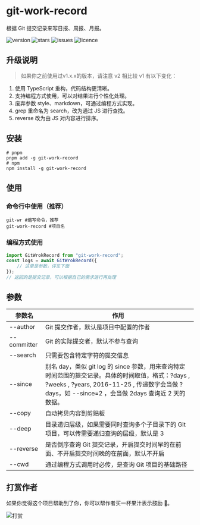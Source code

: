 # git-work-record

根据 Git 提交记录来写日报、周报、月报。

<div>
  <img src="https://img.shields.io/npm/v/git-work-record?style=for-the-badge" alt="version">
  <img src="https://img.shields.io/github/stars/iamxiyang/git-work-record?style=for-the-badge" alt="stars">
  <img src="https://img.shields.io/github/issues/iamxiyang/git-work-record?style=for-the-badge" alt="issues">
  <img src="https://img.shields.io/npm/l/git-work-record?style=for-the-badge" alt="licence">
</div>

## 升级说明
> 如果你之前使用过v1.x.x的版本，请注意 v2 相比较 v1 有以下变化：

1. 使用 TypeScript 重构，代码结构更清晰。
1. 支持编程方式使用，可以对结果进行个性化处理。
1. 废弃参数 style、markdown，可通过编程方式实现。
1. grep 重命名为 search，改为通过 JS 进行查找。
1. reverse 改为由 JS 对内容进行排序。

## 安装

```shell
# pnpm
pnpm add -g git-work-record
# npm
npm install -g git-work-record
```

## 使用

### 命令行中使用（推荐）

```shell
git-wr #缩写命令，推荐
git-work-record #项目名
```

### 编程方式使用

```js
import GitWrokRecord from "git-work-record";
const logs = await GitWrokRecord({
	// 这里是参数，详见下面
});
// 返回的是提交记录，可以根据自己的需求进行再处理
```

## 参数

| 参数名      | 作用                                                                                                                                                                                                    |
| ----------- | ------------------------------------------------------------------------------------------------------------------------------------------------------------------------------------------------------- |
| --author    | Git 提交作者，默认是项目中配置的作者                                                                                                                                                                    |
| --committer | Git 的实际提交者，默认不参与查询                                                                                                                                                                        |
| --search    | 只需要包含特定字符的提交信息                                                                                                                                                                            |
| --since     | 别名 day，类似 git log 的 since 参数，用来查询特定时间范围的提交记录。具体的时间取值，格式：?days , ?weeks , ?years, 2016-11-25 , 传递数字会当做 ?days，如 --since=2 ，会当做 2days 查询近 2 天的数据。 |
| --copy      | 自动拷贝内容到剪贴板                                                                                                                                                                                    |
| --deep      | 目录递归层级，如果需要同时查询多个子目录下的 Git 项目，可以传需要递归查询的层级，默认是 3                                                                                                               |
| --reverse   | 是否倒序查询 Git 提交记录，开启提交时间早的在前面、不开启提交时间晚的在前面，默认不开启                                                                                                                 |
| --cwd       | 通过编程方式调用时必传，是查询 Git 项目的基础路径                                                                                                                                                       |


## 打赏作者

如果你觉得这个项目帮助到了你，你可以帮作者买一杯果汁表示鼓励 🍹。

![打赏](https://test-1309419893.cos.ap-shanghai.myqcloud.com/%E6%89%93%E8%B5%8F.jpg)
